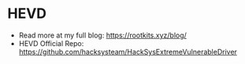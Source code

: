 # HEVD

* Read more at my full blog: https://rootkits.xyz/blog/
* HEVD Official Repo: https://github.com/hacksysteam/HackSysExtremeVulnerableDriver
